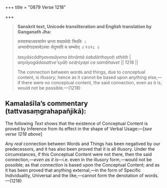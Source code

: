 +++
title = "0879 Verse 1218"

+++
> **Sanskrit text, Unicode transliteration and English translation by Ganganath Jha:** 
>
> तस्याश्चाध्यवसायेन भ्रान्ता शब्दार्थयोः स्थितिः ।  
> अन्यायोगादसत्त्वेऽस्याः सेदृश्यपि च सम्भवेत् ॥ १२१८ ॥ 
>
> *tasyāścādhyavasāyena bhrāntā śabdārthayoḥ sthitiḥ* \|  
> *anyāyogādasattve'syāḥ sedṛśyapi ca sambhavet* \|\| 1218 \|\| 
>
> The connection between words and things, due to conceptual content, is illusory; hence as it cannot be based upon anything else,—if there were no conceptual content, the said connection, even as it is, would not be possible.—(1218)



## Kamalaśīla’s commentary (tattvasaṃgrahapañjikā):

The following *Text* shows that the existence of Conceptual Content is proved by Inference from its effect in the shape of Verbal Usage:—[*see verse 1218 above*]

Any *real* connection between Words and Things has been negatived by our predecessors, and it has also been proved that it is all illusory. Under the circumstances, if this Conceptual Content were not there, then the said connection,—*even as it is*—i.e. even in the illusory form,—would not be possible; as that connection is based upon the Conceptual Content; and as it has been proved that anything external,—in the form of Specific Individuality, Universal and the like,—cannot form the denotation of words.—(1218)


